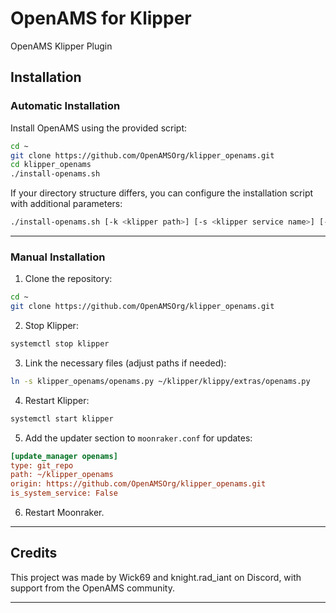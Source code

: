 # OpenAMS for Klipper  
OpenAMS Klipper Plugin

## Installation  

### Automatic Installation  

Install OpenAMS using the provided script:  

```bash  
cd ~  
git clone https://github.com/OpenAMSOrg/klipper_openams.git  
cd klipper_openams  
./install-openams.sh  
```  

If your directory structure differs, you can configure the installation script with additional parameters:  

```bash  
./install-openams.sh [-k <klipper path>] [-s <klipper service name>] [-c <configuration path>]  
```  

---

### Manual Installation  

1. Clone the repository:  

```bash  
cd ~  
git clone https://github.com/OpenAMSOrg/klipper_openams.git  
```  

2. Stop Klipper:  

```bash  
systemctl stop klipper  
```  

3. Link the necessary files (adjust paths if needed):  

```bash  
ln -s klipper_openams/openams.py ~/klipper/klippy/extras/openams.py  
```  

4. Restart Klipper:  

```bash  
systemctl start klipper  
```  

5. Add the updater section to `moonraker.conf` for updates:  

```ini  
[update_manager openams]  
type: git_repo  
path: ~/klipper_openams  
origin: https://github.com/OpenAMSOrg/klipper_openams.git  
is_system_service: False  
```  

6. Restart Moonraker.  

---

## Credits  

This project was made by Wick69 and knight.rad_iant on Discord, with support from the OpenAMS community.  

---